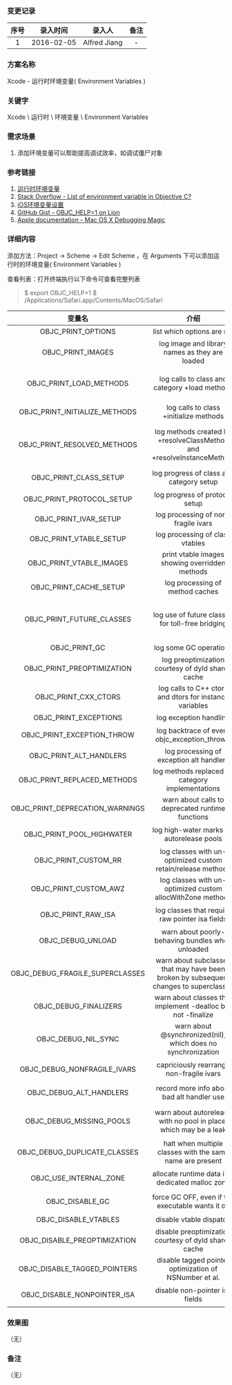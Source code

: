 ### 变更记录

| 序号 | 录入时间 | 录入人 | 备注 |
|:--------:|:--------:|:--------:|:--------:|
| 1 | 2016-02-05 | Alfred Jiang | - |

### 方案名称

Xcode - 运行时环境变量( Environment Variables )

### 关键字

Xcode \ 运行时 \ 环境变量 \ Environment Variables

### 需求场景

1. 添加环境变量可以帮助提高调试效率，如调试僵尸对象

### 参考链接

1. [运行时环境变量](https://xcoder.tips/yun-xing-shi-huan-jing-bian-liang/)
2. [Stack Overflow - List of environment variable in Objective C?](http://stackoverflow.com/questions/14889199/list-of-environment-variable-in-objective-c)
3. [iOS环境变量设置](http://www.devhua.com/2016/01/15/Objective-C-runtime-debugging/)
4. [GitHub Gist - OBJC_HELP=1 on Lion](https://gist.github.com/schwa/1186932)
5. [Apple documentation - Mac OS X Debugging Magic](https://developer.apple.com/library/mac/technotes/tn2124/_index.html)

### 详细内容

添加方法：Project -> Scheme -> Edit Scheme ，在 Arguments 下可以添加运行时的环境变量( Environment Variables )

查看列表：打开终端执行以下命令可查看完整列表
>$ export OBJC_HELP=1
>$ /Applications/Safari.app/Contents/MacOS/Safari 

| 变量名 | 介绍 | 备注 |
|:--------:|:--------:|:--------:|
|OBJC_PRINT_OPTIONS | list which options are set | 输出OBJC已设置的选项|
|OBJC_PRINT_IMAGES | log image and library names as they are loaded | 输出已load的image信息|
|OBJC_PRINT_LOAD_METHODS | log calls to class and category +load methods | 打印 Class 及 Category 的 + (void)load 方法的调用信息|
|OBJC_PRINT_INITIALIZE_METHODS | log calls to class +initialize methods | 打印 Class 的 + (void)initialize 的调用信息|
|OBJC_PRINT_RESOLVED_METHODS | log methods created by +resolveClassMethod and +resolveInstanceMethod: | 打印通过 +resolveClassMethod: 或 +resolveInstanceMethod: 生成的类方法|
|OBJC_PRINT_CLASS_SETUP | log progress of class and category setup | 打印 Class 及 Category 的设置过程|
|OBJC_PRINT_PROTOCOL_SETUP | log progress of protocol setup | 打印 Protocol 的设置过程|
|OBJC_PRINT_IVAR_SETUP | log processing of non-fragile ivars | 打印 Ivar 的设置过程|
|OBJC_PRINT_VTABLE_SETUP | log processing of class vtables | 打印 vtable 的设置过程|
|OBJC_PRINT_VTABLE_IMAGES | print vtable images showing overridden methods | 打印 vtable 被覆盖的方法|
|OBJC_PRINT_CACHE_SETUP | log processing of method caches | 打印方法缓存的设置过程|
|OBJC_PRINT_FUTURE_CLASSES | log use of future classes for toll-free bridging | 打印从 CFType 无缝转换到 NSObject 将要使用的类（如 CFArrayRef 到 NSArray * ）|
|OBJC_PRINT_GC | log some GC operations | 打印一些垃圾回收操作|
|OBJC_PRINT_PREOPTIMIZATION | log preoptimization courtesy of dyld shared cache | 打印 dyld 共享缓存优化前的问候语|
|OBJC_PRINT_CXX_CTORS | log calls to C++ ctors and dtors for instance variables | 打印类实例中的 C++ 对象的构造与析构调用|
|OBJC_PRINT_EXCEPTIONS | log exception handling | 打印异常处理|
|OBJC_PRINT_EXCEPTION_THROW | log backtrace of every objc_exception_throw() | 打印所有异常抛出时的 Backtrace|
|OBJC_PRINT_ALT_HANDLERS | log processing of exception alt handlers | 打印 alt 操作异常处理|
|OBJC_PRINT_REPLACED_METHODS | log methods replaced by category implementations | 打印被 Category 替换的方法|
|OBJC_PRINT_DEPRECATION_WARNINGS | warn about calls to deprecated runtime functions | 打印所有过时的方法调用|
|OBJC_PRINT_POOL_HIGHWATER | log high-water marks for autorelease pools | 打印 autoreleasepool 高水位警告|
|OBJC_PRINT_CUSTOM_RR | log classes with un-optimized custom retain/release methods | 打印含有未优化的自定义 retain/release 方法的类|
|OBJC_PRINT_CUSTOM_AWZ | log classes with un-optimized custom allocWithZone methods | 打印含有未优化的自定义 allocWithZone 方法的类|
|OBJC_PRINT_RAW_ISA | log classes that require raw pointer isa fields | 打印需要访问原始 isa 指针的类|
|OBJC_DEBUG_UNLOAD | warn about poorly-behaving bundles when unloaded | 卸载有不良行为的 Bundle 时打印警告|
|OBJC_DEBUG_FRAGILE_SUPERCLASSES | warn about subclasses that may have been broken by subsequent changes to superclasses | 当子类可能被对父类的修改破坏时打印警告|
|OBJC_DEBUG_FINALIZERS | warn about classes that implement -dealloc but not -finalize |     警告实现了 -dealloc 却没有实现 -finalize 的类|
|OBJC_DEBUG_NIL_SYNC | warn about @synchronized(nil), which does no synchronization | 警告 @synchronized(nil) 调用，这种情况不会加锁|
|OBJC_DEBUG_NONFRAGILE_IVARS | capriciously rearrange non-fragile ivars | 打印突发地重新布置 non-fragile ivars 的行为|
|OBJC_DEBUG_ALT_HANDLERS | record more info about bad alt handler use | 记录更多的 alt 操作错误信息|
|OBJC_DEBUG_MISSING_POOLS | warn about autorelease with no pool in place, which may be a leak | 警告没有 pool 的情况下使用 autorelease，可能内存泄漏|
|OBJC_DEBUG_DUPLICATE_CLASSES | halt when multiple classes with the same name are present | 当出现类重名时停机|
|OBJC_USE_INTERNAL_ZONE | allocate runtime data in a dedicated malloc zone | 在一个专用的 malloc 区分配运行时数据|
|OBJC_DISABLE_GC | force GC OFF, even if the executable wants it on | 强行关闭自动垃圾回收，即使可执行文件需要垃圾回收|
|OBJC_DISABLE_VTABLES | disable vtable dispatch | 关闭 vtable 分发|
|OBJC_DISABLE_PREOPTIMIZATION | disable preoptimization courtesy of dyld shared cache | 关闭 dyld 共享缓存优化前的问候语|
|OBJC_DISABLE_TAGGED_POINTERS | disable tagged pointer optimization of NSNumber et al. | 关闭 NSNumber 等的 tagged pointer 优化|
|OBJC_DISABLE_NONPOINTER_ISA | disable non-pointer isa fields | 关闭 non-pointer isa 字段的访问|

### 效果图
（无）

### 备注
（无）
